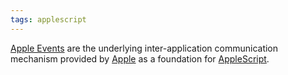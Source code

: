 ```yaml
---
tags: applescript
---
```


[Apple Events](/wiki/Apple_Events) are the underlying inter-application communication mechanism provided by [Apple](/wiki/Apple) as a foundation for [AppleScript](/wiki/AppleScript).
